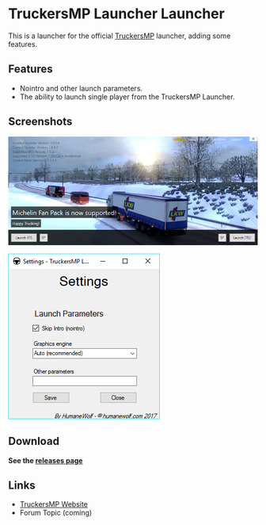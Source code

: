 # TruckersMP Launcher Launcher

This is a launcher for the official [TruckersMP](https://truckersmp.com) launcher, adding some features.

## Features

* Nointro and other launch parameters.  
* The ability to launch single player from the TruckersMP Launcher.


## Screenshots  

![Official launcher when using this launcher](https://raw.githubusercontent.com/HumaneWolf/truckersmp-launcher-launcher/master/launcher.png)

![Settings menu](https://raw.githubusercontent.com/HumaneWolf/truckersmp-launcher-launcher/master/settings.png)


## Download

**See the [releases page](https://github.com/HumaneWolf/truckersmp-launcher-launcher/releases)**

## Links  

* [TruckersMP Website](https://truckersmp.com/)  
* Forum Topic (coming)
